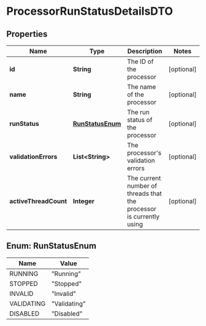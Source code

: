 # ProcessorRunStatusDetailsDTO

## Properties
Name | Type | Description | Notes
------------ | ------------- | ------------- | -------------
**id** | **String** | The ID of the processor |  [optional]
**name** | **String** | The name of the processor |  [optional]
**runStatus** | [**RunStatusEnum**](#RunStatusEnum) | The run status of the processor |  [optional]
**validationErrors** | **List&lt;String&gt;** | The processor&#x27;s validation errors |  [optional]
**activeThreadCount** | **Integer** | The current number of threads that the processor is currently using |  [optional]

<a name="RunStatusEnum"></a>
## Enum: RunStatusEnum
Name | Value
---- | -----
RUNNING | &quot;Running&quot;
STOPPED | &quot;Stopped&quot;
INVALID | &quot;Invalid&quot;
VALIDATING | &quot;Validating&quot;
DISABLED | &quot;Disabled&quot;
